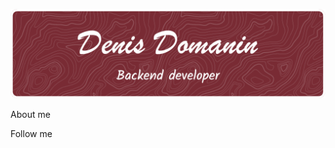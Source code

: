 [![Header](https://github.com/sietebonduy/sietebonduy/blob/main/assets/github-header-image(1).png)](https://github.com/sietebonduy)

About me

Follow me
